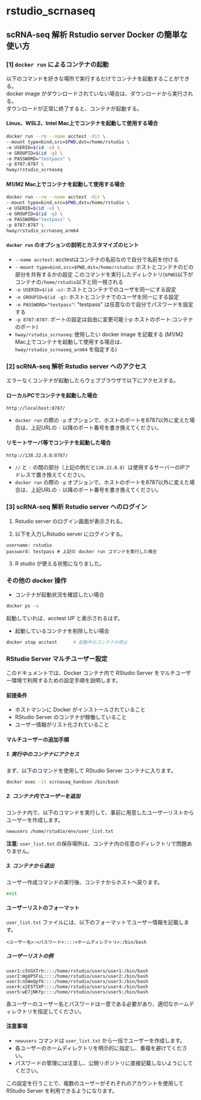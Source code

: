 # rstudio_scrnaseq

## scRNA-seq 解析 Rstudio server Docker の簡単な使い方

### [1] `docker run` によるコンテナの起動
以下のコマンドを好きな場所で実行するだけでコンテナを起動することができる。  
docker image がダウンロードされていない場合は、ダウンロードから実行される。  
ダウンロードが正常に終了すると、コンテナが起動する。  

#### Linux、WSL2、Intel Mac上でコンテナを起動して使用する場合

```bash
docker run --rm --name acctest -dit \
--mount type=bind,src=$PWD,dst=/home/rstudio \
-e USERID=$(id -u) \
-e GROUPID=$(id -g) \
-e PASSWORD="testpass" \
-p 8787:8787 \
hway/rstudio_scrnaseq
```

#### M1/M2 Mac上でコンテナを起動して使用する場合

```bash
docker run --rm --name acctest -dit \
--mount type=bind,src=$PWD,dst=/home/rstudio \
-e USERID=$(id -u) \
-e GROUPID=$(id -g) \
-e PASSWORD="testpass" \
-p 8787:8787 \
hway/rstudio_scrnaseq_arm64
```

#### `docker run` のオプションの説明とカスタマイズのヒント

- `--name acctest`: acctestはコンテナの名前なので自分で名前を付ける
- `--mount type=bind,src=$PWD,dst=/home/rstudio`: ホストとコンテナのどの部分を共有するかの設定 このコマンドを実行したディレクトリ(`$PWD`)以下がコンテナの`/home/rstudio`以下と同一視される
- `-e USERID=$(id -u)`: ホストとコンテナでのユーザを同一にする設定
- `-e GROUPID=$(id -g)`: ホストとコンテナでのユーザを同一にする設定
- `-e PASSWORD="testpass"`: "testpass" は任意なので自分でパスワードを設定する
- `-p 8787:8787`: ポートの設定は自由に変更可能 (-p ホストのポート:コンテナのポート)
- `hway/rstudio_scrnaseq`: 使用したい docker image を記載する (M1/M2 Mac上でコンテナを起動して使用する場合は、 `hway/rstudio_scrnaseq_arm64` を指定する)


### [2] scRNA-seq 解析 Rstudio server へのアクセス
エラーなくコンテナが起動したらウェブブラウザで以下にアクセスする。

#### ローカルPCでコンテナを起動した場合  

```http://localhost:8787/```  

- `docker run` の際の `-p` オプションで、ホストのポートを8787以外に変えた場合は、上記URLの `:` 以降のポート番号を書き換えてください。

#### リモートサーバ等でコンテナを起動した場合  

```http://138.22.8.8:8787/```  

- `//` と `:` の間の部分（上記の例だと`138.22.8.8`）は使用するサーバーのIPアドレスで置き換えてください。  
- `docker run` の際の `-p` オプションで、ホストのポートを8787以外に変えた場合は、上記URLの `:` 以降のポート番号を書き換えてください。

### [3] scRNA-seq 解析 Rstudio server へのログイン

1. Rstudio server のログイン画面が表示される。

2. 以下を入力しRstudio server にログインする。

```
username: rstudio
password: testpass # 上記の docker run コマンドを実行した場合
```

3. R studio が使える状態になりました。  

### その他の docker 操作

* コンテナが起動状況を確認したい場合

```bash
docker ps -a
```
起動していれば、acctest UP と表示されるはず。


* 起動しているコンテナを削除したい場合

```bash
docker stop acctest      # 起動中のコンテナの停止
```


### RStudio Server マルチユーザー設定

このドキュメントでは、Docker コンテナ内で RStudio Server をマルチユーザー環境で利用するための設定手順を説明します。

#### 前提条件
- ホストマシンに Docker がインストールされていること
- RStudio Server のコンテナが稼働していること
- ユーザー情報がリスト化されていること

#### マルチユーザーの追加手順

##### 1. 実行中のコンテナにアクセス
まず、以下のコマンドを使用して RStudio Server コンテナに入ります。

```sh
docker exec -it scrnaseq_handson /bin/bash
```

##### 2. コンテナ内でユーザーを追加
コンテナ内で、以下のコマンドを実行して、事前に用意したユーザーリストからユーザーを作成します。

```sh
newusers /home/rstudio/env/user_list.txt
```

**注意:** `user_list.txt` の保存場所は、コンテナ内の任意のディレクトリで問題ありません。

##### 3. コンテナから退出
ユーザー作成コマンドの実行後、コンテナからホストへ戻ります。

```sh
exit
```

#### ユーザーリストのフォーマット
`user_list.txt` ファイルには、以下のフォーマットでユーザー情報を記載します。

```plaintext
<ユーザー名>:<パスワード>::::<ホームディレクトリ>:/bin/bash
```

##### ユーザーリストの例
```plaintext
user1:c5VGXTrh::::/home/rstudio/users/user1:/bin/bash
user2:Hg8P5FsL::::/home/rstudio/users/user2:/bin/bash
user3:n5WeQpf6::::/home/rstudio/users/user3:/bin/bash
user4:x2E5TSXP::::/home/rstudio/users/user4:/bin/bash
user5:wE7jNKfp::::/home/rstudio/users/user5:/bin/bash
```

各ユーザーのユーザー名とパスワードは一意である必要があり、適切なホームディレクトリを指定してください。

#### 注意事項
- `newusers` コマンドは `user_list.txt` から一括でユーザーを作成します。
- 各ユーザーのホームディレクトリを明示的に指定し、重複を避けてください。
- パスワードの管理には注意し、公開リポジトリに直接記載しないようにしてください。

この設定を行うことで、複数のユーザーがそれぞれのアカウントを使用して RStudio Server を利用できるようになります。


